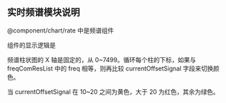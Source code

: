 ## 实时频谱模块说明

@component/chart/rate 中是频谱组件

组件的显示逻辑是

频谱柱状图的 X 轴是固定的，从 0~7499。循环每个柱的下标，如果与 freqComResList 中的 freq 相等，则再比较 currentOffsetSignal 字段来切换颜色。

当 currentOffsetSignal 在 10~20 之间为黄色，大于 20 为红色，其余为绿色。
